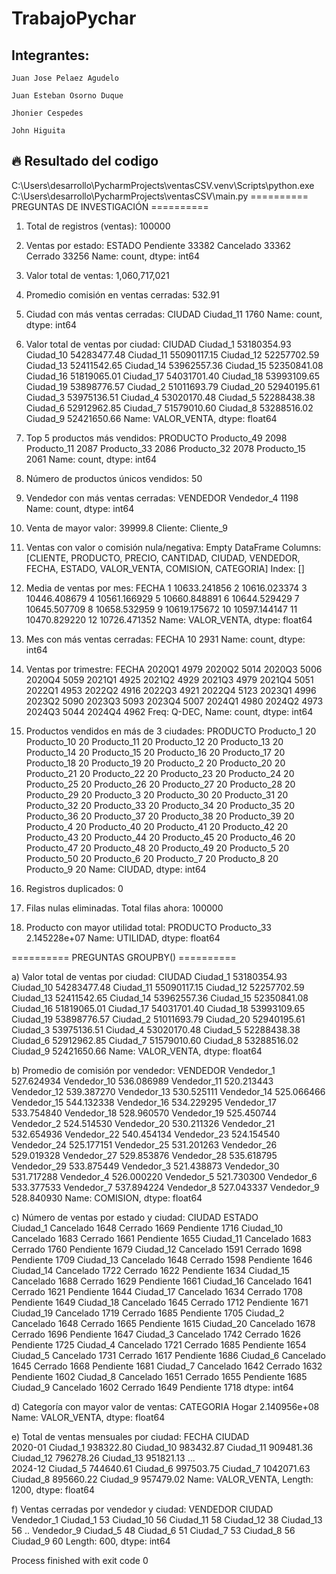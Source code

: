 # TrabajoPychar

## Integrantes: 

    Juan Jose Pelaez Agudelo

    Juan Esteban Osorno Duque 

    Jhonier Cespedes

    John Higuita

## 🔥 Resultado del codigo 

C:\Users\desarrollo\PycharmProjects\ventasCSV\.venv\Scripts\python.exe C:\Users\desarrollo\PycharmProjects\ventasCSV\main.py 
========== PREGUNTAS DE INVESTIGACIÓN ==========

1. Total de registros (ventas): 100000

2. Ventas por estado:
 ESTADO
Pendiente    33382
Cancelado    33362
Cerrado      33256
Name: count, dtype: int64

3. Valor total de ventas: 1,060,717,021

4. Promedio comisión en ventas cerradas: 532.91

5. Ciudad con más ventas cerradas:
 CIUDAD
Ciudad_11    1760
Name: count, dtype: int64

6. Valor total de ventas por ciudad:
 CIUDAD
Ciudad_1     53180354.93
Ciudad_10    54283477.48
Ciudad_11    55090117.15
Ciudad_12    52257702.59
Ciudad_13    52411542.65
Ciudad_14    53962557.36
Ciudad_15    52350841.08
Ciudad_16    51819065.01
Ciudad_17    54031701.40
Ciudad_18    53993109.65
Ciudad_19    53898776.57
Ciudad_2     51011693.79
Ciudad_20    52940195.61
Ciudad_3     53975136.51
Ciudad_4     53020170.48
Ciudad_5     52288438.38
Ciudad_6     52912962.85
Ciudad_7     51579010.60
Ciudad_8     53288516.02
Ciudad_9     52421650.66
Name: VALOR_VENTA, dtype: float64

7. Top 5 productos más vendidos:
 PRODUCTO
Producto_49    2098
Producto_11    2087
Producto_33    2086
Producto_32    2078
Producto_15    2061
Name: count, dtype: int64

8. Número de productos únicos vendidos: 50

9. Vendedor con más ventas cerradas:
 VENDEDOR
Vendedor_4    1198
Name: count, dtype: int64

10. Venta de mayor valor: 39999.8 Cliente: Cliente_9

11. Ventas con valor o comisión nula/negativa:
 Empty DataFrame
Columns: [CLIENTE, PRODUCTO, PRECIO, CANTIDAD, CIUDAD, VENDEDOR, FECHA, ESTADO, VALOR_VENTA, COMISION, CATEGORIA]
Index: []

12. Media de ventas por mes:
 FECHA
1     10633.241856
2     10616.023374
3     10446.408679
4     10561.166929
5     10660.848891
6     10644.529429
7     10645.507709
8     10658.532959
9     10619.175672
10    10597.144147
11    10470.829220
12    10726.471352
Name: VALOR_VENTA, dtype: float64

13. Mes con más ventas cerradas:
 FECHA
10    2931
Name: count, dtype: int64

14. Ventas por trimestre:
 FECHA
2020Q1    4979
2020Q2    5014
2020Q3    5006
2020Q4    5059
2021Q1    4925
2021Q2    4929
2021Q3    4979
2021Q4    5051
2022Q1    4953
2022Q2    4916
2022Q3    4921
2022Q4    5123
2023Q1    4996
2023Q2    5090
2023Q3    5093
2023Q4    5007
2024Q1    4980
2024Q2    4973
2024Q3    5044
2024Q4    4962
Freq: Q-DEC, Name: count, dtype: int64

15. Productos vendidos en más de 3 ciudades:
 PRODUCTO
Producto_1     20
Producto_10    20
Producto_11    20
Producto_12    20
Producto_13    20
Producto_14    20
Producto_15    20
Producto_16    20
Producto_17    20
Producto_18    20
Producto_19    20
Producto_2     20
Producto_20    20
Producto_21    20
Producto_22    20
Producto_23    20
Producto_24    20
Producto_25    20
Producto_26    20
Producto_27    20
Producto_28    20
Producto_29    20
Producto_3     20
Producto_30    20
Producto_31    20
Producto_32    20
Producto_33    20
Producto_34    20
Producto_35    20
Producto_36    20
Producto_37    20
Producto_38    20
Producto_39    20
Producto_4     20
Producto_40    20
Producto_41    20
Producto_42    20
Producto_43    20
Producto_44    20
Producto_45    20
Producto_46    20
Producto_47    20
Producto_48    20
Producto_49    20
Producto_5     20
Producto_50    20
Producto_6     20
Producto_7     20
Producto_8     20
Producto_9     20
Name: CIUDAD, dtype: int64

16. Registros duplicados: 0

17. Filas nulas eliminadas. Total filas ahora: 100000

18. Producto con mayor utilidad total:
 PRODUCTO
Producto_33    2.145228e+07
Name: UTILIDAD, dtype: float64

========== PREGUNTAS GROUPBY() ==========

a) Valor total de ventas por ciudad:
 CIUDAD
Ciudad_1     53180354.93
Ciudad_10    54283477.48
Ciudad_11    55090117.15
Ciudad_12    52257702.59
Ciudad_13    52411542.65
Ciudad_14    53962557.36
Ciudad_15    52350841.08
Ciudad_16    51819065.01
Ciudad_17    54031701.40
Ciudad_18    53993109.65
Ciudad_19    53898776.57
Ciudad_2     51011693.79
Ciudad_20    52940195.61
Ciudad_3     53975136.51
Ciudad_4     53020170.48
Ciudad_5     52288438.38
Ciudad_6     52912962.85
Ciudad_7     51579010.60
Ciudad_8     53288516.02
Ciudad_9     52421650.66
Name: VALOR_VENTA, dtype: float64

b) Promedio de comisión por vendedor:
 VENDEDOR
Vendedor_1     527.624934
Vendedor_10    536.086989
Vendedor_11    520.213443
Vendedor_12    539.387270
Vendedor_13    530.525111
Vendedor_14    525.066466
Vendedor_15    544.132338
Vendedor_16    534.229295
Vendedor_17    533.754840
Vendedor_18    528.960570
Vendedor_19    525.450744
Vendedor_2     524.514530
Vendedor_20    530.211326
Vendedor_21    532.654936
Vendedor_22    540.454134
Vendedor_23    524.154540
Vendedor_24    525.177151
Vendedor_25    531.201263
Vendedor_26    529.019328
Vendedor_27    529.853876
Vendedor_28    535.618795
Vendedor_29    533.875449
Vendedor_3     521.438873
Vendedor_30    531.717288
Vendedor_4     526.000220
Vendedor_5     521.730300
Vendedor_6     533.377533
Vendedor_7     537.894224
Vendedor_8     527.043337
Vendedor_9     528.840930
Name: COMISION, dtype: float64

c) Número de ventas por estado y ciudad:
 CIUDAD     ESTADO   
Ciudad_1   Cancelado    1648
           Cerrado      1669
           Pendiente    1716
Ciudad_10  Cancelado    1683
           Cerrado      1661
           Pendiente    1655
Ciudad_11  Cancelado    1683
           Cerrado      1760
           Pendiente    1679
Ciudad_12  Cancelado    1591
           Cerrado      1698
           Pendiente    1709
Ciudad_13  Cancelado    1648
           Cerrado      1598
           Pendiente    1646
Ciudad_14  Cancelado    1722
           Cerrado      1622
           Pendiente    1634
Ciudad_15  Cancelado    1688
           Cerrado      1629
           Pendiente    1661
Ciudad_16  Cancelado    1641
           Cerrado      1621
           Pendiente    1644
Ciudad_17  Cancelado    1634
           Cerrado      1708
           Pendiente    1649
Ciudad_18  Cancelado    1645
           Cerrado      1712
           Pendiente    1671
Ciudad_19  Cancelado    1719
           Cerrado      1685
           Pendiente    1705
Ciudad_2   Cancelado    1648
           Cerrado      1665
           Pendiente    1615
Ciudad_20  Cancelado    1678
           Cerrado      1696
           Pendiente    1647
Ciudad_3   Cancelado    1742
           Cerrado      1626
           Pendiente    1725
Ciudad_4   Cancelado    1721
           Cerrado      1685
           Pendiente    1654
Ciudad_5   Cancelado    1731
           Cerrado      1617
           Pendiente    1686
Ciudad_6   Cancelado    1645
           Cerrado      1668
           Pendiente    1681
Ciudad_7   Cancelado    1642
           Cerrado      1632
           Pendiente    1602
Ciudad_8   Cancelado    1651
           Cerrado      1655
           Pendiente    1685
Ciudad_9   Cancelado    1602
           Cerrado      1649
           Pendiente    1718
dtype: int64

d) Categoría con mayor valor de ventas:
 CATEGORIA
Hogar    2.140956e+08
Name: VALOR_VENTA, dtype: float64

e) Total de ventas mensuales por ciudad:
 FECHA    CIUDAD   
2020-01  Ciudad_1      938322.80
         Ciudad_10     983432.87
         Ciudad_11     909481.36
         Ciudad_12     796278.26
         Ciudad_13     951821.13
                         ...    
2024-12  Ciudad_5      744640.61
         Ciudad_6      997503.75
         Ciudad_7     1042071.63
         Ciudad_8      895660.22
         Ciudad_9      957479.02
Name: VALOR_VENTA, Length: 1200, dtype: float64

f) Ventas cerradas por vendedor y ciudad:
 VENDEDOR    CIUDAD   
Vendedor_1  Ciudad_1     53
            Ciudad_10    56
            Ciudad_11    58
            Ciudad_12    38
            Ciudad_13    56
                         ..
Vendedor_9  Ciudad_5     48
            Ciudad_6     51
            Ciudad_7     53
            Ciudad_8     56
            Ciudad_9     60
Length: 600, dtype: int64

Process finished with exit code 0
